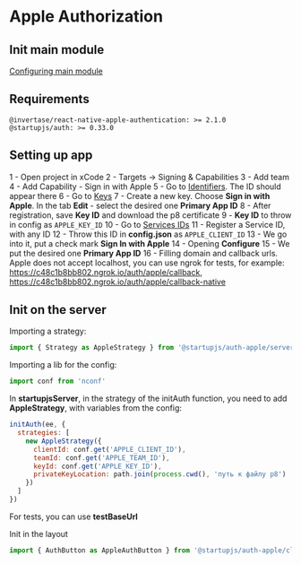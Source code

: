 # Apple Authorization

## Init main module
[Configuring main module](/docs/auth/main)

## Requirements
```
@invertase/react-native-apple-authentication: >= 2.1.0
@startupjs/auth: >= 0.33.0
```

## Setting up app
1 - Open project in xCode
2 - Targets -> Signing & Capabilities
3 - Add team
4 - Add Capability - Sign in with Apple
5 - Go to [Identifiers](https://developer.apple.com/account/resources/identifiers/list/). The ID should appear there
6 - Go to [Keys](https://developer.apple.com/account/resources/authkeys/list)
7 - Create a new key. Choose **Sign in with Apple**. In the tab **Edit** - select the desired one **Primary App ID**
8 - After registration, save **Key ID** and download the p8 certificate
9 - **Key ID** to throw in config as `APPLE_KEY_ID`
10 - Go to [Services IDs](https://developer.apple.com/account/resources/identifiers/list/serviceId)
11 - Register a Service ID, with any ID
12 - Throw this ID in **config.json** as `APPLE_CLIENT_ID`
13 - We go into it, put a check mark **Sign In with Apple**
14 - Opening **Configure**
15 - We put the desired one **Primary App ID**
16 - Filling domain and callback urls. Apple does not accept localhost, you can use ngrok for tests, for example:
https://c48c1b8bb802.ngrok.io/auth/apple/callback,
https://c48c1b8bb802.ngrok.io/auth/apple/callback-native

## Init on the server
Importing a strategy:
```js
import { Strategy as AppleStrategy } from '@startupjs/auth-apple/server'
```

Importing a lib for the config:
```js
import conf from 'nconf'
```

In **startupjsServer**, in the strategy of the initAuth function, you need to add **AppleStrategy**, with variables from the config:
```js
initAuth(ee, {
  strategies: [
    new AppleStrategy({
      clientId: conf.get('APPLE_CLIENT_ID'),
      teamId: conf.get('APPLE_TEAM_ID'),
      keyId: conf.get('APPLE_KEY_ID'),
      privateKeyLocation: path.join(process.cwd(), 'путь к файлу p8')
    })
  ]
})
```

For tests, you can use **testBaseUrl**

Init in the layout
```js
import { AuthButton as AppleAuthButton } from '@startupjs/auth-apple/client'
```
